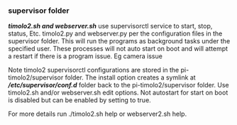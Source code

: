 ### supervisor folder
***timolo2.sh and webserver.sh*** use supervisorctl service to start, stop, status, Etc. timolo2.py and webserver.py per the configuration files in the supervisor folder. 
This will run the programs as background tasks under the specified user. 
These processes will not auto start on boot and will attempt a restart if there is a program issue. Eg camera issue

Note timolo2 supervisorctl configurations are stored in the pi-timolo2/supervisor folder.  The install option creates a symlink at ***/etc/supervisor/conf.d*** folder back 
to the pi-timolo2/supervisor folder.  Use timolo2.sh and/or webserver.sh edit options.  Not autostart for start on boot is disabled but can be enabled by setting to true.


For more details run ./timolo2.sh help or webserver2.sh help.